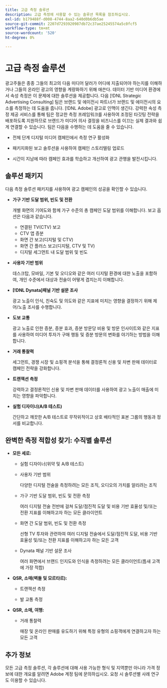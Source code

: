 ```yaml
---
title: 고급 측정 솔루션
description: 고급 측정에 사용할 수 있는 솔루션 목록을 참조하십시오.
exl-id: b179488f-d008-4744-8aa2-640d0b6db5ae
source-git-commit: 2207d7293920987db72c37ae25245574a5c0fcf5
workflow-type: tm+mt
source-wordcount: '520'
ht-degree: 0%

---
```


# 고급 측정 솔루션

광고주들은 종종 그들의 최고의 다음 미디어 달러가 어디에 지출되어야 하는지를 이해하거나 그들의 온라인 광고의 영향을 계량화하기 위해 애쓴다. 데이터 기반 미디어 환경에서 속성 측정은 이 문제에 대한 솔루션을 제공합니다. 다음 [!DNL Strategic Advertising Consulting] 팀은 브랜드 및 에이전시 파트너가 브랜드 및 에이전시의 요소를 측정하는 데 도움을 줍니다. [!DNL Adobe] 광고로 인맥이 생긴다. 강력한 속성 측정 제공 서비스를 통해 팀은 정교한 측정 프레임워크를 사용하여 조정된 타깃팅 전략을 배포하도록 지원하므로 브랜드가 미디어 의사 결정을 비즈니스를 이끄는 실제 결과와 쉽게 연결할 수 있습니다. 팀은 다음을 수행하는 데 도움을 줄 수 있습니다.

* 전체 단계 디지털 미디어 캠페인에서 측정 연구 활성화

* 패키지화된 보고 솔루션을 사용하여 캠페인 스토리텔링 업로드

* 시간이 지남에 따라 캠페인 효과를 학습하고 개선하여 광고 관행을 발전시킵니다.

## 솔루션 패키지

다음 측정 솔루션 패키지를 사용하여 광고 캠페인의 성공을 확인할 수 있습니다.

* **가구 기반 도달 범위, 빈도 및 전환**

   개별 화면의 기여도와 함께 가구 수준의 총 캠페인 도달 범위를 이해합니다. 보고 옵션은 다음과 같습니다.

   * 연결된 TV(CTV) 보고
   * CTV 앱 증분
   * 화면 간 보고(디지털 및 CTV)
   * 화면 간 플러스 보고(디지털, CTV 및 TV)
   * 디지털 세그먼트 내 도달 범위 및 빈도

* **사용자 기반 범위**

   데스크탑, 모바일, 기본 및 오디오와 같은 여러 디지털 환경에 대한 노출을 포함하여, 개인 수준에서 대상과 전술이 어떻게 겹치는지 이해합니다.

* **[!DNL Dynata]패널 기반 설문 조사**

   광고 노출이 인식, 친숙도 및 의도와 같은 지표에 미치는 영향을 결정하기 위해 제어/노출 조사를 수행합니다.

* **도보 교통**

   광고 노출로 인한 증분, 증분 효과, 증분 방문당 비용 및 방문 인사이트와 같은 지표를 사용하여 미디어 투자가 구매 행동 및 증분 방문의 변화를 야기하는 방법을 이해합니다.

* **거래 통찰력**

   세그먼트, 경쟁 시장 및 쇼핑객 분석을 통해 결정론적 신용 및 차변 판매 데이터로 캠페인 전략을 강화합니다.

* **트랜잭션 측정**

   강력하고 결정론적인 신용 및 차변 판매 데이터를 사용하여 광고 노출이 매출에 미치는 영향을 파악합니다.

* **실험 디자이너(A/B 테스트)**

   간단하고 깨끗한 A/B 테스트로 무작위적이고 상호 배타적인 표본 그룹의 행동과 정서를 비교합니다.

## 완벽한 측정 적합성 찾기: 수직별 솔루션

* **모든 세로:**

   * 실험 디자이너(위약 및 A/B 테스트)

   * 사용자 기반 범위

      다양한 디지털 전술을 측정하려는 모든 조직, 오디오의 가치를 알리려는 조직

   * 가구 기반 도달 범위, 빈도 및 전환 측정

      여러 디지털 전술 전반에 걸쳐 도달/점진적 도달 및 비용 기반 효율성 및/또는 전환 지표를 이해하고자 하는 모든 클라이언트

   * 화면 간 도달 범위, 빈도 및 전환 측정

      선형 TV 투자와 관련하여 여러 디지털 전술에서 도달/점진적 도달, 비용 기반 효율성 및/또는 전환 지표를 이해하고자 하는 모든 고객

   * Dynata 패널 기반 설문 조사

      여러 화면에서 브랜드 인지도와 인식을 측정하려는 모든 클라이언트(틈새 고객에 가장 적합)

* **QSR, 소매(벽돌 및 모르타르):**

   * 트랜잭션 측정

   * 발 교통 측정

* **QSR, 소매, 여행:**

   * 거래 통찰력

      매장 및 온라인 판매를 유도하기 위해 특정 유형의 쇼핑객에게 연결하고자 하는 모든 고객

## 추가 정보

모든 고급 측정 솔루션, 각 솔루션에 대해 사용 가능한 형식 및 지역뿐만 아니라 가격 정보에 대한 개요를 알려면 Adobe 계정 팀에 문의하십시오. 요청 시 솔루션별 사례 연구도 이용할 수 있습니다.
